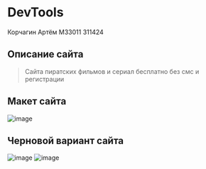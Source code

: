 # DevTools
Корчагин Артём М33011 311424
## Описание сайта
> Сайта пиратских фильмов и сериал бесплатно без смс и регистрации
## Макет сайта 
![image](https://user-images.githubusercontent.com/54327287/192627508-93fa0c5a-c280-461e-abd1-e9f02707f5b1.png)
## Черновой вариант сайта
![image](https://user-images.githubusercontent.com/54327287/192628076-ccb0757c-ffbf-4a13-9d13-6599e363f263.png)
![image](https://user-images.githubusercontent.com/54327287/192628102-4012f3df-fb00-441d-82ca-45f3a592166b.png)
